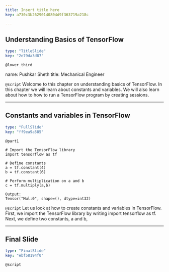 ```yaml
---
title: Insert title here
key: a730c3b26290140804d9f363719a218c

---
```

## Understanding Basics of TensorFlow

```yaml
type: "TitleSlide"
key: "2e79da3d87"
```

`@lower_third`

name: Pushkar Sheth
title: Mechanical Engineer


`@script`
Welcome to this chapter on understanding basics of TensorFlow. In this chapter we will learn about constants and variables. We will also learn about how to how to run a TensorFlow program by creating sessions.


---
## Constants and variables in TensorFlow

```yaml
type: "FullSlide"
key: "ff9ea9a585"
```

`@part1`
```
# Import the TensorFlow library
import tensorflow as tf

# Define constants
a = tf.constant(4)
b = tf.constant(6)

# Perform multiplication on a and b
c = tf.multiply(a,b)

Output:
Tensor("Mul:0", shape=(), dtype=int32)
```


`@script`
Let us look at how to create constants and variables in TensorFlow.
First, we import the TensorFlow library by writing import tensorflow as tf.
Next, we  define two constants, a and b,


---
## Final Slide

```yaml
type: "FinalSlide"
key: "ebf58194f0"
```

`@script`


